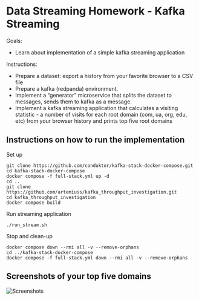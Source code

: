 # Data Streaming Homework - Kafka Streaming

Goals:
- Learn about implementation of a simple kafka streaming application

Instructions:
- Prepare a dataset: export a history from your favorite browser to a CSV file
- Prepare a kafka (redpanda) environment. 
- Implement a “generator” microservice that splits the dataset to messages, sends them to kafka as a message. 
- Implement a kafka streaming application that calculates a visiting statistic - a number of visits for each root domain (com, ua, org, edu, etc) from your browser history and prints top five root domains

## Instructions on how to run the implementation

Set up
```
git clone https://github.com/conduktor/kafka-stack-docker-compose.git
cd kafka-stack-docker-compose
docker compose -f full-stack.yml up -d
cd ..
git clone https://github.com/artemiuss/kafka_throughput_investigation.git
cd kafka_throughput_investigation
docker compose build
```

Run streaming application
```
./run_stream.sh
```

Stop and clean-up
```
docker compose down --rmi all -v --remove-orphans
cd ../kafka-stack-docker-compose
docker compose -f full-stack.yml down --rmi all -v --remove-orphans
```

## Screenshots of your top five domains

![Screenshots](screenshots.png)
